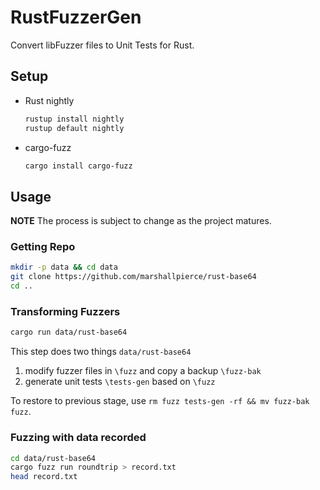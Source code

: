 # RustFuzzerGen

Convert libFuzzer files to Unit Tests for Rust.

## Setup

- Rust nightly
  ```bash
  rustup install nightly
  rustup default nightly
  ```

- cargo-fuzz
  ```bash
  cargo install cargo-fuzz
  ```


## Usage

**NOTE**
The process is subject to change as the project matures.


### Getting Repo

```bash
mkdir -p data && cd data
git clone https://github.com/marshallpierce/rust-base64
cd ..
```

### Transforming Fuzzers

```bash
cargo run data/rust-base64
```

This step does two things `data/rust-base64`

1. modify fuzzer files in `\fuzz` and copy a backup `\fuzz-bak`
2. generate unit tests `\tests-gen` based on `\fuzz`

To restore to previous stage, use `rm fuzz tests-gen -rf && mv fuzz-bak fuzz`.

### Fuzzing with data recorded

```bash
cd data/rust-base64
cargo fuzz run roundtrip > record.txt
head record.txt
```
